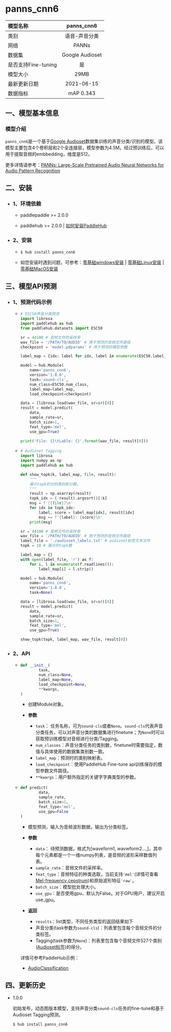 # panns_cnn6

|模型名称|panns_cnn6|
| :--- | :---: |
|类别|语音-声音分类|
|网络|PANNs|
|数据集|Google Audioset|
|是否支持Fine-tuning|是|
|模型大小|29MB|
|最新更新日期|2021-06-15|
|数据指标|mAP 0.343|

## 一、模型基本信息

### 模型介绍

`panns_cnn6`是一个基于[Google Audioset](https://research.google.com/audioset/)数据集训练的声音分类/识别的模型。该模型主要包含4个卷积层和2个全连接层，模型参数为4.5M。经过预训练后，可以用于提取音频的embbedding，维度是512。

更多详情请参考：[PANNs: Large-Scale Pretrained Audio Neural Networks for Audio Pattern Recognition](https://arxiv.org/pdf/1912.10211.pdf)

## 二、安装

- ### 1、环境依赖

  - paddlepaddle >= 2.0.0

  - paddlehub >= 2.0.0    | [如何安装PaddleHub](../../../../docs/docs_ch/get_start/installation.rst)

- ### 2、安装

  - ```shell
    $ hub install panns_cnn6
    ```
  - 如您安装时遇到问题，可参考：[零基础windows安装](../../../../docs/docs_ch/get_start/windows_quickstart.md)
 | [零基础Linux安装](../../../../docs/docs_ch/get_start/linux_quickstart.md) | [零基础MacOS安装](../../../../docs/docs_ch/get_start/mac_quickstart.md)


## 三、模型API预测  

- ### 1、预测代码示例

  - ```python
    # ESC50声音分类预测
    import librosa
    import paddlehub as hub
    from paddlehub.datasets import ESC50

    sr = 44100 # 音频文件的采样率
    wav_file = '/PATH/TO/AUDIO' # 用于预测的音频文件路径
    checkpoint = 'model.pdparams' # 用于预测的模型参数

    label_map = {idx: label for idx, label in enumerate(ESC50.label_list)}

    model = hub.Module(
        name='panns_cnn6',
        version='1.0.0',
        task='sound-cls',
        num_class=ESC50.num_class,
        label_map=label_map,
        load_checkpoint=checkpoint)

    data = [librosa.load(wav_file, sr=sr)[0]]
    result = model.predict(
        data,
        sample_rate=sr,
        batch_size=1,
        feat_type='mel',
        use_gpu=True)

    print('File: {}\tLable: {}'.format(wav_file, result[0]))
    ```

  - ```python
    # Audioset Tagging
    import librosa
    import numpy as np
    import paddlehub as hub

    def show_topk(k, label_map, file, result):
        """
        展示topk的分的类别和分数。
        """
        result = np.asarray(result)
        topk_idx = (-result).argsort()[:k]
        msg = f'[{file}]\n'
        for idx in topk_idx:
            label, score = label_map[idx], result[idx]
            msg += f'{label}: {score}\n'
        print(msg)

    sr = 44100 # 音频文件的采样率
    wav_file = '/PATH/TO/AUDIO' # 用于预测的音频文件路径
    label_file = './audioset_labels.txt' # audioset标签文本文件
    topk = 10 # 展示的topk数

    label_map = {}
    with open(label_file, 'r') as f:
        for i, l in enumerate(f.readlines()):
            label_map[i] = l.strip()

    model = hub.Module(
        name='panns_cnn6',
        version='1.0.0',
        task=None)

    data = [librosa.load(wav_file, sr=sr)[0]]
    result = model.predict(
        data,
        sample_rate=sr,
        batch_size=1,
        feat_type='mel',
        use_gpu=True)

    show_topk(topk, label_map, wav_file, result[0])
    ```

- ### 2、API

  - ```python
    def __init__(
            task,
            num_class=None,
            label_map=None,
            load_checkpoint=None,
            **kwargs,
    )
    ```
    - 创建Module对象。

    - **参数**
      - `task`： 任务名称，可为`sound-cls`或者`None`。`sound-cls`代表声音分类任务，可以对声音分类的数据集进行finetune；为`None`时可以获取预训练模型对音频进行分类/Tagging。
      - `num_classes`：声音分类任务的类别数，finetune时需要指定，数值与具体使用的数据集类别数一致。
      - `label_map`：预测时的类别映射表。
      - `load_checkpoint`：使用PaddleHub Fine-tune api训练保存的模型参数文件路径。
      - `**kwargs`：用户额外指定的关键字字典类型的参数。

  - ```python
    def predict(
            data,
            sample_rate,
            batch_size=1,
            feat_type='mel',
            use_gpu=False
    )
    ```
    - 模型预测，输入为音频波形数据，输出为分类标签。

    - **参数**
      - `data`： 待预测数据，格式为\[waveform1, wavwform2…,\]，其中每个元素都是一个一维numpy列表，是音频的波形采样数值列表。
      - `sample_rate`：音频文件的采样率。
      - `feat_type`：音频特征的种类选取，当前支持`'mel'`(详情可查看[Mel-frequency cepstrum](https://en.wikipedia.org/wiki/Mel-frequency_cepstrum))和原始波形特征`'raw'`。
      - `batch_size`：模型批处理大小。
      - `use_gpu`：是否使用gpu，默认为False。对于GPU用户，建议开启use_gpu。

    - **返回**
      - `results`：list类型，不同任务类型的返回结果如下
      - 声音分类(task参数为`sound-cls`)：列表里包含每个音频文件的分类标签。
      - Tagging(task参数为`None`)：列表里包含每个音频文件527个类别([Audioset标签](https://research.google.com/audioset/))的得分。

    详情可参考PaddleHub示例：
    - [AudioClassification](https://github.com/PaddlePaddle/PaddleHub/tree/release/v2.0/demo/audio_classification)

## 四、更新历史

* 1.0.0

  初始发布，动态图版本模型，支持声音分类`sound-cls`任务的fine-tune和基于Audioset Tagging预测。

  ```shell
  $ hub install panns_cnn6
  ```

